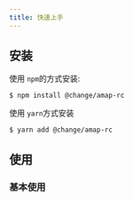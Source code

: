 ```yaml
---
title: 快速上手
---
```



## 安装


使用 `npm`的方式安装:
```shell
$ npm install @change/amap-rc
```

使用 `yarn`方式安装
```shell
$ yarn add @change/amap-rc
```

## 使用

### 基本使用



<code src='./index.tsx'></code>